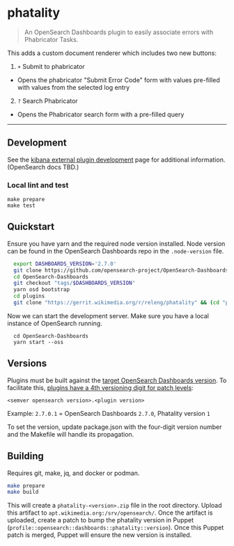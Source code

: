 # phatality

> An OpenSearch Dashboards plugin to easily associate errors with Phabricator Tasks.

This adds a custom document renderer which includes two new buttons:

1. `+` Submit to phabricator
 * Opens the phabricator "Submit Error Code" form with values
   pre-filled with values from the selected log entry
2. `?` Search Phabricator
 * Opens the Phabricator search form with a pre-filled query

---

## Development

See the [kibana external plugin development](https://www.elastic.co/guide/en/kibana/current/external-plugin-development.html) page for additional information.  (OpenSearch docs TBD.)

### Local lint and test

```
make prepare
make test
```

## Quickstart

Ensure you have yarn and the required node version installed.  Node version can be found in the OpenSearch Dashboards repo in the `.node-version` file.

```bash
  export DASHBOARDS_VERSION='2.7.0'
  git clone https://github.com/opensearch-project/OpenSearch-Dashboards.git
  cd OpenSearch-Dashboards
  git checkout "tags/$DASHBOARDS_VERSION"
  yarn osd bootstrap
  cd plugins
  git clone "https://gerrit.wikimedia.org/r/releng/phatality" && (cd "phatality" && mkdir -p .git/hooks && curl -Lo `git rev-parse --git-dir`/hooks/commit-msg https://gerrit.wikimedia.org/r/tools/hooks/commit-msg; chmod +x `git rev-parse --git-dir`/hooks/commit-msg)
```

Now we can start the development server.  Make sure you have a local instance of OpenSearch running.
```
  cd OpenSearch-Dashboards
  yarn start --oss
```

## Versions

Plugins must be built against the [target OpenSearch Dashboards version](https://opensearch.org/docs/latest/install-and-configure/plugins/).  To facilitate this, [plugins have a 4th versioning digit for patch levels](https://github.com/opensearch-project/opensearch-plugins/blob/main/BUILDING.md#consume-dynamic-versions-of-opensearch-dependencies):
```
<semver opensearch version>.<plugin version>
```

Example: `2.7.0.1` = OpenSearch Dashboards `2.7.0`, Phatality version `1`

To set the version, update package.json with the four-digit version number and the Makefile will handle its propagation.

## Building

Requires git, make, jq, and docker or podman.
```bash
make prepare
make build
```
This will create a ```phatality-<version>.zip``` file in the root directory.  Upload this artifact to `apt.wikimedia.org:/srv/opensearch/`.
Once the artifact is uploaded, create a patch to bump the phatality version in Puppet (`profile::opensearch::dashboards::phatality::version`).  Once this Puppet patch is merged, Puppet will ensure the new version is installed.
